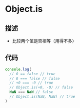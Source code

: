 # Object.is
## 描述
- 比较两个值是否相等（用得不多）

## 代码
```js
console.log(
  // 0 == false // true
  // 0 === false // false
  // +0 === -0 // true
  // Object.is(+0, -0) // false
  NaN === NaN // false
  // Object.is(NaN, NaN) // true
)

```

